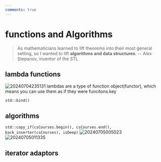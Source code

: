 ```yaml
---
comments: true
---
```


# functions and Algorithms

> As mathematicians learned to lift theorems into their most general setting, so I wanted to lift **algorithms and data structures**.  -- Alex Stepanov, inventor of the STL

## lambda functions

![20240704235131](https://s2.loli.net/2024/07/04/1ifRM8EwUJDX6Fr.png)
lambdas are a type of function object(functor), which means you can use them as if they were funcitons.key  

`std::bind()`

## algorithms

`std::copy_if(csCourses.begin(), csCourses.end(), back_inserter(csCourses), isDeep)`
![20240705005023](https://s2.loli.net/2024/07/05/d1LVJshUaHcgQXt.png)
![20240705011335](https://s2.loli.net/2024/07/05/5siGIlRQhu9tr61.png)


## iterator adaptors

